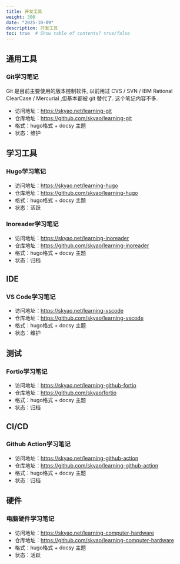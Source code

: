```yaml
---
title: 开发工具
weight: 300
date: "2025-10-09"
description: 开发工具
toc: true  # Show table of contents? true/false
---
```




## 通用工具

### Git学习笔记

Git 是目前主要使用的版本控制软件, 以前用过 CVS / SVN / IBM Rational ClearCase / Mercurial ,但基本都被 git 替代了. 这个笔记内容不多.

- 访问地址：<https://skyao.net/learning-git>
- 仓库地址：<https://github.com/skyao/learning-git>
- 格式：hugo格式 + docsy 主题
- 状态：维护

## 学习工具

### Hugo学习笔记

- 访问地址：<https://skyao.net/learning-hugo>
- 仓库地址：<https://github.com/skyao/learning-hugo>
- 格式：hugo格式 + docsy 主题
- 状态：活跃

### Inoreader学习笔记

- 访问地址：<https://skyao.net/learning-inoreader>
- 仓库地址：<https://github.com/skyao/learning-inoreader>
- 格式：hugo格式 + docsy 主题
- 状态：归档

## IDE

### VS Code学习笔记

- 访问地址：<https://skyao.net/learning-vscode>
- 仓库地址：<https://github.com/skyao/learning-vscode>
- 格式：hugo格式 + docsy 主题
- 状态：维护

## 测试

### Fortio学习笔记

- 访问地址：<https://skyao.net/learning-github-fortio>
- 仓库地址：<https://github.com/skyao/fortio>
- 格式：hugo格式 + docsy 主题
- 状态：归档

## CI/CD

### Github Action学习笔记

- 访问地址：<https://skyao.net/learning-github-action>
- 仓库地址：<https://github.com/skyao/learning-github-action>
- 格式：hugo格式 + docsy 主题
- 状态：归档

## 硬件

### 电脑硬件学习笔记

- 访问地址：<https://skyao.net/learning-computer-hardware>
- 仓库地址：<https://github.com/skyao/learning-computer-hardware>
- 格式：hugo格式 + docsy 主题
- 状态：活跃
